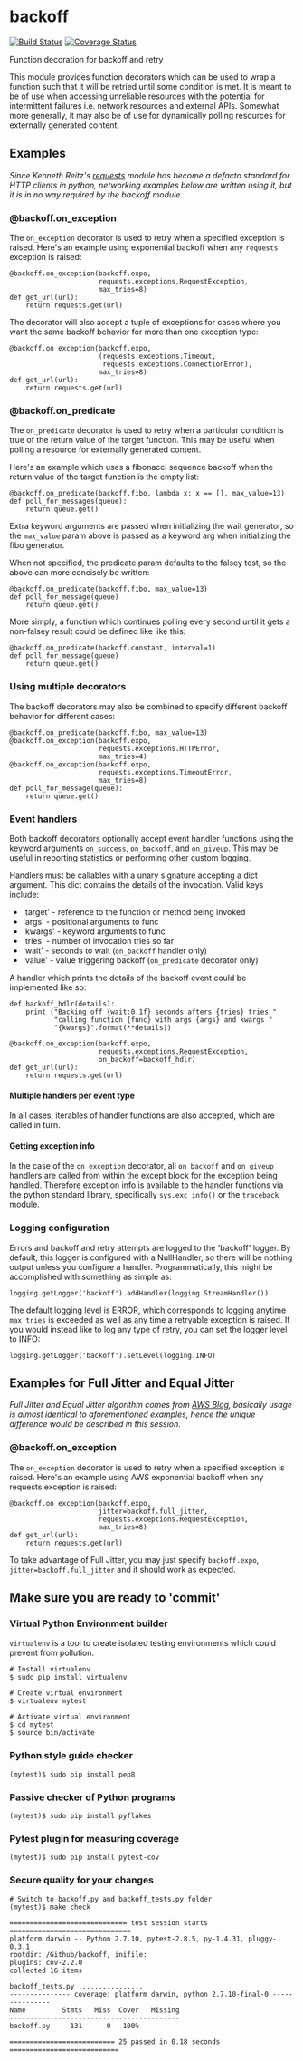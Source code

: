 # backoff

[![Build Status](https://travis-ci.org/litl/backoff.svg?branch=master)](https://travis-ci.org/litl/backoff?branch=master) [![Coverage Status](https://coveralls.io/repos/litl/backoff/badge.svg?branch=master)](https://coveralls.io/r/litl/backoff?branch=master)
 
Function decoration for backoff and retry

This module provides function decorators which can be used to wrap a
function such that it will be retried until some condition is met. It
is meant to be of use when accessing unreliable resources with the
potential for intermittent failures i.e. network resources and external
APIs. Somewhat more generally, it may also be of use for dynamically
polling resources for externally generated content.

## Examples

*Since Kenneth Reitz's [requests](http://python-requests.org) module
has become a defacto standard for HTTP clients in python, networking
examples below are written using it, but it is in no way required by
the backoff module.*

### @backoff.on_exception

The `on_exception` decorator is used to retry when a specified exception
is raised. Here's an example using exponential backoff when any
`requests` exception is raised:

    @backoff.on_exception(backoff.expo,
                          requests.exceptions.RequestException,
                          max_tries=8)
    def get_url(url):
        return requests.get(url)

The decorator will also accept a tuple of exceptions for cases where
you want the same backoff behavior for more than one exception type:

    @backoff.on_exception(backoff.expo,
                          (requests.exceptions.Timeout,
                           requests.exceptions.ConnectionError),
                          max_tries=8)
    def get_url(url):
        return requests.get(url)

### @backoff.on_predicate

The `on_predicate` decorator is used to retry when a particular
condition is true of the return value of the target function.  This may
be useful when polling a resource for externally generated content.

Here's an example which uses a fibonacci sequence backoff when the
return value of the target function is the empty list:

    @backoff.on_predicate(backoff.fibo, lambda x: x == [], max_value=13)
    def poll_for_messages(queue):
        return queue.get()

Extra keyword arguments are passed when initializing the
wait generator, so the `max_value` param above is passed as a keyword
arg when initializing the fibo generator.

When not specified, the predicate param defaults to the falsey test,
so the above can more concisely be written:

    @backoff.on_predicate(backoff.fibo, max_value=13)
    def poll_for_message(queue)
        return queue.get()

More simply, a function which continues polling every second until it
gets a non-falsey result could be defined like like this:

    @backoff.on_predicate(backoff.constant, interval=1)
    def poll_for_message(queue)
        return queue.get()

### Using multiple decorators

The backoff decorators may also be combined to specify different
backoff behavior for different cases:

    @backoff.on_predicate(backoff.fibo, max_value=13)
    @backoff.on_exception(backoff.expo,
                          requests.exceptions.HTTPError,
                          max_tries=4)
    @backoff.on_exception(backoff.expo,
                          requests.exceptions.TimeoutError,
                          max_tries=8)
    def poll_for_message(queue):
        return queue.get()

### Event handlers

Both backoff decorators optionally accept event handler functions
using the keyword arguments `on_success`, `on_backoff`, and `on_giveup`.
This may be useful in reporting statistics or performing other custom
logging.

Handlers must be callables with a unary signature accepting a dict
argument. This dict contains the details of the invocation. Valid keys
include:

  * 'target' - reference to the function or method being invoked
  * 'args' - positional arguments to func
  * 'kwargs' - keyword arguments to func
  * 'tries' - number of invocation tries so far
  * 'wait' - seconds to wait (`on_backoff` handler only)
  * 'value' - value triggering backoff (`on_predicate` decorator only)

A handler which prints the details of the backoff event could be
implemented like so:

    def backoff_hdlr(details):
        print ("Backing off {wait:0.1f} seconds afters {tries} tries "
               "calling function {func} with args {args} and kwargs "
               "{kwargs}".format(**details))

    @backoff.on_exception(backoff.expo,
                          requests.exceptions.RequestException,
                          on_backoff=backoff_hdlr)
    def get_url(url):
        return requests.get(url)

#### Multiple handlers per event type

In all cases, iterables of handler functions are also accepted, which
are called in turn.

#### Getting exception info

In the case of the `on_exception` decorator, all `on_backoff` and
`on_giveup` handlers are called from within the except block for the
exception being handled. Therefore exception info is available to the
handler functions via the python standard library, specifically
`sys.exc_info()` or the `traceback` module.

### Logging configuration

Errors and backoff and retry attempts are logged to the 'backoff'
logger. By default, this logger is configured with a NullHandler, so
there will be nothing output unless you configure a handler.
Programmatically, this might be accomplished with something as simple
as:

    logging.getLogger('backoff').addHandler(logging.StreamHandler())

The default logging level is ERROR, which corresponds to logging anytime
`max_tries` is exceeded as well as any time a retryable exception is
raised. If you would instead like to log any type of retry, you can
set the logger level to INFO:

    logging.getLogger('backoff').setLevel(logging.INFO)

## Examples for Full Jitter and Equal Jitter

*Full Jitter and Equal Jitter algorithm comes from [AWS Blog](http://www.awsarchitectureblog.com/2015/03/backoff.html), basically usage is almost identical to aforementioned examples, hence the unique difference would be described in this session.*

### @backoff.on_exception

The ``on_exception`` decorator is used to retry when a specified exception is raised. Here's an example using AWS exponential backoff when any requests exception is raised:

    @backoff.on_exception(backoff.expo,
                          jitter=backoff.full_jitter,
                          requests.exceptions.RequestException,
                          max_tries=8)
    def get_url(url):
        return requests.get(url)

To take advantage of Full Jitter, you may just specify ``backoff.expo``, ``jitter=backoff.full_jitter`` and it should work as expected.

## Make sure you are ready to 'commit'

### Virtual Python Environment builder

``virtualenv`` is a tool to create isolated testing environments which could prevent from pollution.

	# Install virtualenv
	$ sudo pip install virtualenv
	
	# Create virtual environment
	$ virtualenv mytest
	
	# Activate virtual environment
	$ cd mytest
	$ source bin/activate

### Python style guide checker

    (mytest)$ sudo pip install pep8

### Passive checker of Python programs

    (mytest)$ sudo pip install pyflakes
     
### Pytest plugin for measuring coverage

    (mytest)$ sudo pip install pytest-cov

### Secure quality for your changes

    # Switch to backoff.py and backoff_tests.py folder
    (mytest)$ make check
    
    ============================= test session starts ==============================
    platform darwin -- Python 2.7.10, pytest-2.8.5, py-1.4.31, pluggy-0.3.1
    rootdir: /Github/backoff, inifile: 
    plugins: cov-2.2.0
    collected 16 items 

    backoff_tests.py ................
    --------------- coverage: platform darwin, python 2.7.10-final-0 ---------------
    Name         Stmts   Miss  Cover   Missing
    ------------------------------------------
    backoff.py     131      0   100%

    ========================== 25 passed in 0.18 seconds ===========================

